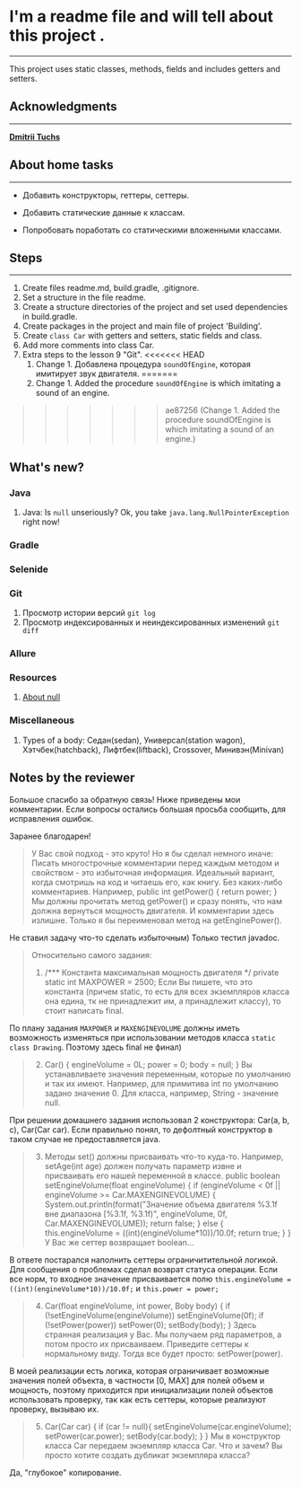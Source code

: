 # I'm a readme file and will tell about this project .
___

This project uses static classes, methods, fields and includes getters and setters.

## Acknowledgments
___
[**Dmitrii Tuchs**](https://github.com/dtuchs)


## About home tasks
___

- Добавить конструкторы, геттеры, сеттеры.

- Добавить статические данные к классам.

- Попробовать поработать со статическими вложенными классами.

## Steps
___
1. Create files readme.md, build.gradle, .gitignore.
2. Set a structure in the file readme.
3. Create a structure directories of the project and set used dependencies in build.gradle.
4. Create packages in the project and main file of project 'Building'.
5. Create `class Car` with getters and setters, static fields and class.
6. Add more comments into class Car.
7. Extra steps to the lesson 9 "Git".
<<<<<<< HEAD
   1. Change 1. Добавлена процедура `soundOfEngine`, которая имитирует звук двигателя. 
=======
   1. Change 1. Added the procedure `soundOfEngine` is which imitating a sound of an engine.
>>>>>>> ae87256 (Change 1. Added the procedure soundOfEngine is which imitating a sound of an engine.)


## What's new?
### Java
1. Java: Is `null` unseriously? 
Ok, you take `java.lang.NullPointerException` right now!

### Gradle
### Selenide
### Git
1. Просмотр истории версий `git log`
2. Просмотр индексированных и неиндексированных изменений `git diff`


### Allure
### Resources
1. [About null](https://javarush.ru/groups/posts/1080-9-vejshey-o-null-v-java)  

### Miscellaneous
1. Types of a body: Седан(sedan), Универсал(station wagon), Хэтчбек(hatchback), Лифтбек(liftback), Crossover, Минивэн(Minivan) 


## Notes by the reviewer
Большое спасибо за обратную связь! 
Ниже приведены мои комментарии.
Если вопросы остались большая просьба сообщить, 
для исправления ошибок.

Заранее благодарен!

>У Вас свой подход - это круто! Но я бы сделал немного иначе:
Писать многострочные комментарии перед каждым методом и свойством - это избыточная информация.
Идеальный вариант, когда смотришь на код и читаешь его, как книгу. Без каких-либо комментариев.
Например,
public int getPower() {
return power;
}
Мы должны прочитать метод getPower() и сразу понять, что нам должна вернуться мощность двигателя. И комментарии здесь излишне. Только я бы переименовал метод на getEnginePower().

Не ставил задачу что-то сделать избыточным) Только тестил javadoc.  
 

>Относительно самого задания:
> 
>1. /*** Константа максимальная мощность двигателя */
>private static int MAXPOWER = 2500;
>Если Вы пишете, что это константа (причем static, то есть для всех экземпляров 
>класса она едина, тк не принадлежит им, а принадлежит классу), то стоит написать final.

По плану задания `MAXPOWER` и `MAXENGINEVOLUME` должны иметь возможность изменяться при использовании методов класса `static class Drawing`.
Поэтому здесь final не финал)

>2. Car() {
>   engineVolume = 0L;
>   power = 0;
>   body = null;
>   }
>   Вы устанавливаете значения переменным, которые по умолчанию и так их имеют. Например, для примитива int по умолчанию задано значение 0. Для класса, например, String - значение null.

При решении домашнего задания использовал 2 конструктора: Car(a, b, c), Car(Car car).
Если правильно понял, то дефолтный конструктор в таком случае не предоставляется java.

>3. Методы set() должны присваивать что-то куда-то. Например, setAge(int age) должен получать параметр извне и присваивать его нашей переменной в классе.
>   public boolean setEngineVolume(float engineVolume) {
>   if (engineVolume < 0f || engineVolume >= Car.MAXENGINEVOLUME) {
>   System.out.println(format("Значение объема двигателя %3.1f вне диапазона [%3.1f, %3.1f)",
>   engineVolume, 0f, Car.MAXENGINEVOLUME));
>   return false;
>   } else {
>this.engineVolume = ((int)(engineVolume*10))/10.0f;
>return true;
>}
>}
>У Вас же сеттер возвращает boolean...
> 
В ответе постарался наполнить сеттеры ограничитительной логикой.
Для сообщения о проблемах сделал возврат статуса операции.
Если все норм, то входное значение присваивается полю 
`this.engineVolume = ((int)(engineVolume*10))/10.0f;`
и
`this.power = power;`


>4. Car(float engineVolume, int power, Boby body) {
>   if (!setEngineVolume(engineVolume))
>   setEngineVolume(0f);
>   if (!setPower(power))
>   setPower(0);
>   setBody(body);
>   }
>   Здесь странная реализация у Вас. 
>Мы получаем ряд параметров, а потом просто их присваиваем.
>Приведите сеттеры к нормальному виду. 
>Тогда все будет просто: setPower(power).

В моей реализации есть логика, которая ограничивает 
возможные значения полей объекта, 
в частности [0, MAX] для полей объем и мощность, 
поэтому приходится при инициализации полей объектов использовать 
проверку, так как есть сеттеры, которые реализуют проверку, вызываю их.

>5. Car(Car car) {
>   if (car != null){
>   setEngineVolume(car.engineVolume);
>   setPower(car.power);
>   setBody(car.body);
>   }
>   }
>Мы в конструктор класса Car передаем экземпляр класса Car. 
>Что и зачем? Вы просто хотите создать дубликат экземпляра класса?
> 

Да, "глубокое" копирование. 



